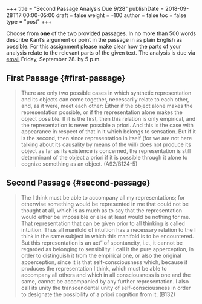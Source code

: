 +++
title = "Second Passage Analysis Due 9/28"
publishDate = 2018-09-28T17:00:00-05:00
draft = false
weight = -100
author = false
toc = false
type = "post"
+++

Choose from **one** of the two provided passages. In no more than 500 words
describe Kant&rsquo;s argument or point in the passage in as plain English as
possible. For this assignment please make clear how the parts of your analysis relate to the relevant parts of the given text. The analysis is due via [email](mailto:mclear@unl.edu) Friday, September 28.
by 5 p.m.


## First Passage {#first-passage}

> There are only two possible cases in which synthetic representation and its objects can come together, necessarily relate to each other, and, as it were, meet each other: Either if the object alone makes the representation possible, or if the representation alone makes the object possible. If it is the first, then this relation is only empirical, and the representation is never possible a priori. And this is the case with appearance in respect of that in it which belongs to sensation. But if it is the second, then since representation in itself (for we are not here talking about its causality by means of the will) does not produce its object as far as its existence is concerned, the representation is still determinant of the object a priori if it is possible through it alone to cognize something as an object. (A92/B124-5)


## Second Passage {#second-passage}

> The I think must be able to accompany all my representations; for otherwise something would be represented in me that could not be thought at all, which is as much as to say that the representation would either be impossible or else at least would be nothing for me. That representation that can be given prior to all thinking is called intuition. Thus all manifold of intuition has a necessary relation to the I think in the same subject in which this manifold is to be encountered. But this representation is an act&ldquo; of spontaneity, i.e., it cannot be regarded as belonging to sensibility. I call it the pure apperception, in order to distinguish it from the empirical one, or also the original apperception, since it is that self-consciousness which, because it produces the representation I think, which must be able to accompany all others and which in all consciousness is one and the same, cannot be accompanied by any further representation. I also call its unity the transcendental unity of self-consciousness in order to designate the possibility of a priori cognition from it. (B132)
